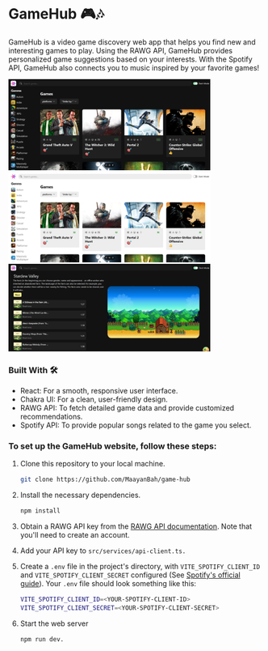 # GameHub 🎮🎶

GameHub is a video game discovery web app that helps you find new and interesting games to play.
Using the RAWG API, GameHub provides personalized game suggestions based on your interests.
With the Spotify API, GameHub also connects you to music inspired by your favorite games!

<img src="https://github.com/MaayanBah/game-hub/blob/359b8814feb79443d79fed31dec49c56f3e12386/screenshots/dark_mode.png" alt="image" width="400"/>

<img src="https://github.com/MaayanBah/game-hub/blob/359b8814feb79443d79fed31dec49c56f3e12386/screenshots/light_mode.png" alt="image" width="400"/>

<img src="https://github.com/MaayanBah/game-hub/blob/359b8814feb79443d79fed31dec49c56f3e12386/screenshots/spotify.png" alt="image" width="400"/>

### Built With 🛠

- React: For a smooth, responsive user interface.
- Chakra UI: For a clean, user-friendly design.
- RAWG API: To fetch detailed game data and provide customized recommendations.
- Spotify API: To provide popular songs related to the game you select.

### To set up the GameHub website, follow these steps:

1. Clone this repository to your local machine.

   ```bash
   git clone https://github.com/MaayanBah/game-hub
   ```

2. Install the necessary dependencies.

   ```bash
   npm install
   ```

3. Obtain a RAWG API key from the [RAWG API documentation](https://rawg.io/apidocs). Note that you'll need to create an account.
4. Add your API key to `src/services/api-client.ts.`
5. Create a `.env` file in the project's directory, with `VITE_SPOTIFY_CLIENT_ID` and `VITE_SPOTIFY_CLIENT_SECRET` configured (See [Spotify's official guide](https://developer.spotify.com/documentation/web-api/tutorials/getting-started#request-an-access-token)). Your `.env` file should look something like this:

   ```bash
   VITE_SPOTIFY_CLIENT_ID=<YOUR-SPOTIFY-CLIENT-ID>
   VITE_SPOTIFY_CLIENT_SECRET=<YOUR-SPOTIFY-CLIENT-SECRET>
   ```

6. Start the web server
   ```bash
   npm run dev.
   ```
